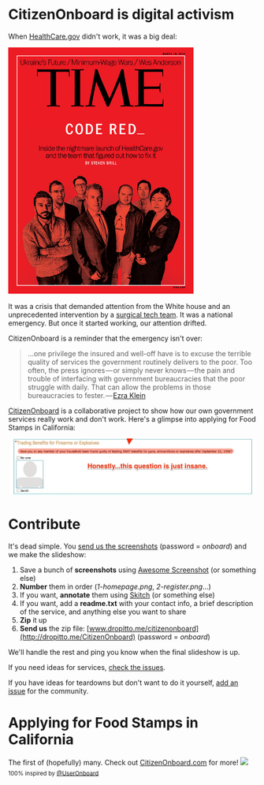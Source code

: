 # CitizenOnboard is digital activism
When [HealthCare.gov](www.healthcare.gov) didn't work, it was a big deal:

<!-- ![Code Red](img/code-red.jpg) -->
<img src="img/code-red.jpg" height="500px">

It was a crisis that demanded attention from the White house and an unprecedented intervention by a [surgical tech team](http://www.slate.com/articles/technology/bitwise/2013/12/healthcare_gov_nov_30_deadline_the_tech_surge_is_working.html). It was a national emergency. But once it started working, our attention drifted. 

CitizenOnboard is a reminder that the emergency isn't over:
>…one privilege the insured and well-off have is to excuse the terrible quality of services the government routinely delivers to the poor. Too often, the press ignores — or simply never knows — the pain and trouble of interfacing with government bureaucracies that the poor struggle with daily. That can allow the problems in those bureaucracies to fester. — [Ezra Klein](http://www.washingtonpost.com/blogs/wonkblog/wp/2013/10/25/obamacares-problems-go-much-deeper-than-the-web-site/)

[CitizenOnboard](citizenonboard.com) is a collaborative project to show how our own government services really work and don't work. Here's a glimpse into applying for Food Stamps in California:

<a href="http://codeforamerica.github.io/citizen-onboard/calfresh/"><img src="img/ammo.png"></a>
<!-- ![Felon](img/felon.png) -->

# Contribute
It's dead simple. You [send us the screenshots](http://dropitto.me/citizenonboard) (password = *onboard*) and we make the slideshow:

1. Save a bunch of **screenshots** using [Awesome Screenshot](https://chrome.google.com/webstore/detail/awesome-screenshot-captur/alelhddbbhepgpmgidjdcjakblofbmce?hl=en) (or something else)
2. **Number** them in order (*1-homepage.png*, *2-register.png*...)
3. If you want, **annotate** them using [Skitch](http://evernote.com/skitch/) (or something else)
4. If you want, add a **readme.txt** with your contact info, a brief description of the service, and anything else you want to share
5. **Zip** it up
6. **Send us** the zip file: [www.dropitto.me/citizenonboard](http://dropitto.me/CitizenOnboard) (password = *onboard*)

We'll handle the rest and ping you know when the final slideshow is up.

If you need ideas for services, [check the issues](https://github.com/codeforamerica/citizen-onboard/issues).

If you have ideas for teardowns but don't want to do it yourself, [add an issue](https://github.com/codeforamerica/citizen-onboard/issues/new) for the community.

# Applying for Food Stamps in California
The first of (hopefully) many. Check out [CitizenOnboard.com](http://citizenonboard.com) for more!
<img src="img/calfresh-application.gif">
<sub>100% inspired by [@UserOnboard](https://twitter.com/UserOnboard)</sub>